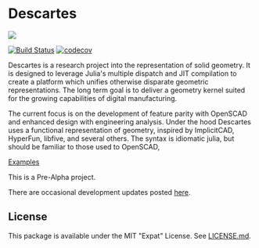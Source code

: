 # Descartes

[![](https://img.shields.io/badge/docs-dev-blue.svg)](https://sjkelly.github.io/Descartes.jl/dev)

[![Build Status](https://travis-ci.org/sjkelly/Descartes.jl.svg?branch=master)](https://travis-ci.org/sjkelly/Descartes.jl)
[![codecov](https://codecov.io/gh/sjkelly/Descartes.jl/branch/master/graph/badge.svg)](https://codecov.io/gh/sjkelly/Descartes.jl)

Descartes is a research project into the representation of solid geometry. It
is designed to leverage Julia's multiple dispatch and JIT compilation to
create a platform which unifies otherwise disparate geometric representations.
The long term goal is to deliver a geometry kernel suited for the growing
capabilities of digital manufacturing. 

The current focus is on the development of feature parity with OpenSCAD 
and enhanced design with engineering analysis. 
Under the hood Descartes uses a functional representation of geometry, 
inspired by ImplicitCAD, HyperFun, libfive, and several others. 
The syntax is idiomatic julia, but should be familiar to those used to OpenSCAD,

[Examples](https://github.com/sjkelly/Descartes.jl/tree/master/examples)

This is a Pre-Alpha project.

There are occasional development updates posted [here](https://sjkellyorg.wordpress.com/category/solid-modeling/).

## License
This package is available under the MIT "Expat" License. See [LICENSE.md](./LICENSE.md).
